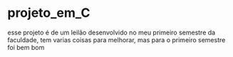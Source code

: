 # projeto_em_C
esse projeto é de um leilão desenvolvido no meu primeiro semestre da faculdade, tem varias coisas para melhorar, mas para o primeiro semestre foi bem bom
